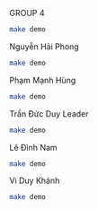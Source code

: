 GROUP 4
```sh
make demo
```
Nguyễn Hải Phong
```sh
make demo
```
Phạm Mạnh Hùng
```sh
make demo
```
Trần Đức Duy Leader
```sh
make demo
```
Lê Đình Nam
```sh
make demo
```
Vi Duy Khánh
```sh
make demo
```
